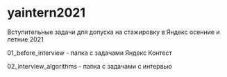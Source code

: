 # yaintern2021

Вступительные задачи для допуска на стажировку в Яндекс осенние и летние 2021

01_before_interview - папка с задачами Яндекс Контест

02_interview_algorithms - папка с задачами с интервью